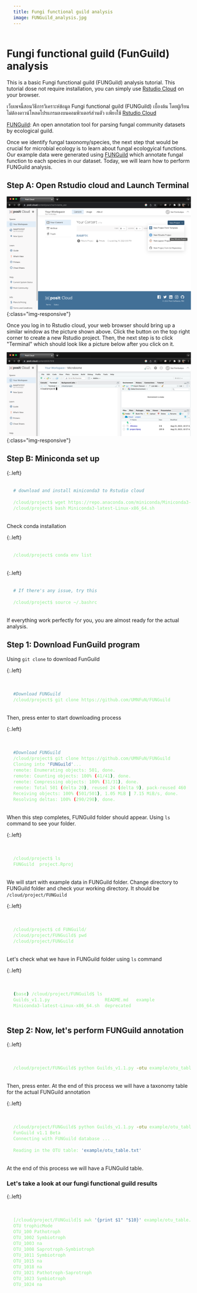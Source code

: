 ```yaml
---
title: Fungi functional guild analysis
image: FUNGuild_analysis.jpg
---
```


# Fungi functional guild (FunGuild) analysis

This is a basic Fungi functional guild (FUNGuild) analysis tutorial. This tutorial dose not require installation, you can simply use [Rstudio Cloud](https://login.rstudio.cloud/) on your browser.


เว็บเพจนี้สอนวิธีการวิเคราะห์ข้อมูล Fungi functional guild (FUNGuild) เบื้องต้น โดยผู้เรียนไม่ต้องดาวน์โหลดโปรแกรมลงบนคอมพิวเตอร์ส่วนตัว เเพียงใช้ [Rstudio Cloud](https://login.rstudio.cloud/)

<style>
pre {
  font-family: Consolas,"courier new";
  width: 1188px;
  color: lightgreen;
  float: left;
  background-color: #0a0101;
  padding: 18px;
  font-size: 100%;
}
</style>

[FUNGuild](https://www.sciencedirect.com/science/article/pii/S1754504815000847): An open annotation tool for parsing fungal community datasets by ecological guild. 

Once we identify fungal taxonomy/species, the next step that would be crucial for microbial ecology is to learn about fungal ecologyical functions. Our example data were generated using [FUNGuild](https://www.sciencedirect.com/science/article/pii/S1754504815000847) which annotate fungal function to each species in our dataset. Today, we will learn how to perform FUNGuild analysis.

## Step A: Open Rstudio cloud and Launch Terminal

![Landing Page](TutorialFigs/1_Microbiome.png){:class="img-responsive"}

Once you log in to Rstudio cloud, your web browser should bring up a similar window as the picture shown above. Click the button on the top right corner to create a new Rstudio project. Then, the next step is to click "Terminal" which should look like a picture below after you click on it.

![Terminal](TutorialFigs/2_Microbiome.png){:class="img-responsive"}

## Step B: Miniconda set up

{:.left}
```bash
# download and install miniconda3 to Rstudio cloud

/cloud/project$ wget https://repo.anaconda.com/miniconda/Miniconda3-latest-Linux-x86_64.sh
/cloud/project$ bash Miniconda3-latest-Linux-x86_64.sh
```

Check conda installation 

{:.left}
```bash
/cloud/project$ conda env list

```

{:.left}
```bash
# If there's any issue, try this

/cloud/project$ source ~/.bashrc

```

If everything work perfectly for you, you are almost ready for the actual analysis. 

## Step 1: Download FunGuild program

Using ```git clone``` to download FunGuild

{:.left}
```bash

#Download FUNGuild 
/cloud/project$ git clone https://github.com/UMNFuN/FUNGuild

```

Then, press enter to start downloading process

{:.left}
```bash

#Download FUNGuild 
/cloud/project$ git clone https://github.com/UMNFuN/FUNGuild
Cloning into 'FUNGuild'...
remote: Enumerating objects: 501, done.
remote: Counting objects: 100% (41/41), done.
remote: Compressing objects: 100% (31/31), done.
remote: Total 501 (delta 20), reused 24 (delta 9), pack-reused 460
Receiving objects: 100% (501/501), 1.05 MiB | 7.15 MiB/s, done.
Resolving deltas: 100% (290/290), done.

```

When this step completes, FUNGuild folder should appear. Using ```ls``` command to see your folder.

{:.left}
```bash

/cloud/project$ ls
FUNGuild  project.Rproj

```

We will start with example data in FUNGuild folder. Change directory to FUNGuild folder and check your working directory. It should be ```/cloud/project/FUNGuild```

{:.left}
```bash

/cloud/project$ cd FUNGuild/
/cloud/project/FUNGuild$ pwd
/cloud/project/FUNGuild

```

Let's check what we have in FUNGuild folder using ```ls``` command

{:.left}
```bash

(base) /cloud/project/FUNGuild$ ls
Guilds_v1.1.py                     README.md   example
Miniconda3-latest-Linux-x86_64.sh  deprecated

```

## Step 2: Now, let's perform FUNGuild annotation

{:.left}
```bash

/cloud/project/FUNGuild$ python Guilds_v1.1.py -otu example/otu_table.txt -db fungi

```

Then, press enter. At the end of this process we will have a taxonomy table for the actual FUNGuild annotation

{:.left}
```bash

/cloud/project/FUNGuild$ python Guilds_v1.1.py -otu example/otu_table.txt -db fungi
FunGuild v1.1 Beta
Connecting with FUNGuild database ...

Reading in the OTU table: 'example/otu_table.txt'

```

At the end of this process we will have a FUNGuild table.


### Let's take a look at our fungi functional guild results

{:.left}
```bash

[/cloud/project/FUNGuild]$ awk '{print $1" "$10}' example/otu_table.guilds.txt 
OTU trophicMode
OTU_100 Pathotroph
OTU_1002 Symbiotroph
OTU_1003 na
OTU_1008 Saprotroph-Symbiotroph
OTU_1011 Symbiotroph
OTU_1015 na
OTU_1018 na
OTU_1021 Pathotroph-Saprotroph
OTU_1023 Symbiotroph
OTU_1024 na

```
